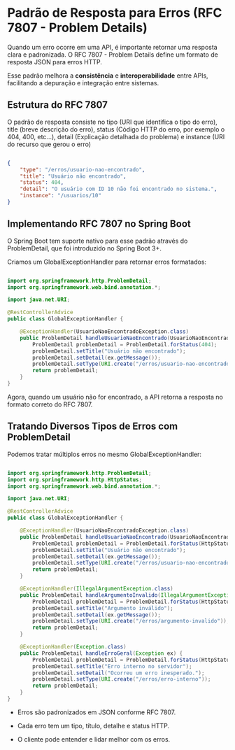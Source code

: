 # Padrão de Resposta para Erros (RFC 7807 - Problem Details)

Quando um erro ocorre em uma API, é importante retornar uma resposta clara e padronizada. O RFC 7807 - Problem Details define um formato de resposta JSON para erros HTTP.

Esse padrão melhora a **consistência** e **interoperabilidade** entre APIs, facilitando a depuração e integração entre sistemas.

## Estrutura do RFC 7807

O padrão de resposta consiste no tipo (URI que identifica o tipo do erro), title (breve descrição do erro), status (Código HTTP do erro, por exemplo o 404, 400, etc...), detail (Explicação detalhada do problema) e instance (URI do recurso que gerou o erro)

``` JSON

{
    "type": "/erros/usuario-nao-encontrado",
    "title": "Usuário não encontrado",
    "status": 404,
    "detail": "O usuário com ID 10 não foi encontrado no sistema.",
    "instance": "/usuarios/10"
}

```

## Implementando RFC 7807 no Spring Boot

O Spring Boot tem suporte nativo para esse padrão através do ProblemDetail, que foi introduzido no Spring Boot 3+.

Criamos um GlobalExceptionHandler para retornar erros formatados:

``` Java

import org.springframework.http.ProblemDetail;
import org.springframework.web.bind.annotation.*;

import java.net.URI;

@RestControllerAdvice
public class GlobalExceptionHandler {

    @ExceptionHandler(UsuarioNaoEncontradoException.class)
    public ProblemDetail handleUsuarioNaoEncontrado(UsuarioNaoEncontradoException ex) {
        ProblemDetail problemDetail = ProblemDetail.forStatus(404);
        problemDetail.setTitle("Usuário não encontrado");
        problemDetail.setDetail(ex.getMessage());
        problemDetail.setType(URI.create("/erros/usuario-nao-encontrado"));
        return problemDetail;
    }
}

```

Agora, quando um usuário não for encontrado, a API retorna a resposta no formato correto do RFC 7807.

## Tratando Diversos Tipos de Erros com ProblemDetail

Podemos tratar múltiplos erros no mesmo GlobalExceptionHandler:

``` Java

import org.springframework.http.ProblemDetail;
import org.springframework.http.HttpStatus;
import org.springframework.web.bind.annotation.*;

import java.net.URI;

@RestControllerAdvice
public class GlobalExceptionHandler {

    @ExceptionHandler(UsuarioNaoEncontradoException.class)
    public ProblemDetail handleUsuarioNaoEncontrado(UsuarioNaoEncontradoException ex) {
        ProblemDetail problemDetail = ProblemDetail.forStatus(HttpStatus.NOT_FOUND);
        problemDetail.setTitle("Usuário não encontrado");
        problemDetail.setDetail(ex.getMessage());
        problemDetail.setType(URI.create("/erros/usuario-nao-encontrado"));
        return problemDetail;
    }

    @ExceptionHandler(IllegalArgumentException.class)
    public ProblemDetail handleArgumentoInvalido(IllegalArgumentException ex) {
        ProblemDetail problemDetail = ProblemDetail.forStatus(HttpStatus.BAD_REQUEST);
        problemDetail.setTitle("Argumento inválido");
        problemDetail.setDetail(ex.getMessage());
        problemDetail.setType(URI.create("/erros/argumento-invalido"));
        return problemDetail;
    }

    @ExceptionHandler(Exception.class)
    public ProblemDetail handleErroGeral(Exception ex) {
        ProblemDetail problemDetail = ProblemDetail.forStatus(HttpStatus.INTERNAL_SERVER_ERROR);
        problemDetail.setTitle("Erro interno no servidor");
        problemDetail.setDetail("Ocorreu um erro inesperado.");
        problemDetail.setType(URI.create("/erros/erro-interno"));
        return problemDetail;
    }
}

```

- Erros são padronizados em JSON conforme RFC 7807.

- Cada erro tem um tipo, título, detalhe e status HTTP.

- O cliente pode entender e lidar melhor com os erros.